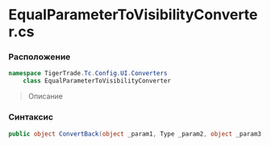 
# EqualParameterToVisibilityConverter.cs
### Расположение
```csharp
namespace TigerTrade.Tc.Config.UI.Converters  
    class EqualParameterToVisibilityConverter
```

> Описание

### Синтаксис
```csharp
public object ConvertBack(object _param1, Type _param2, object _param3, CultureInfo _param4)
```
